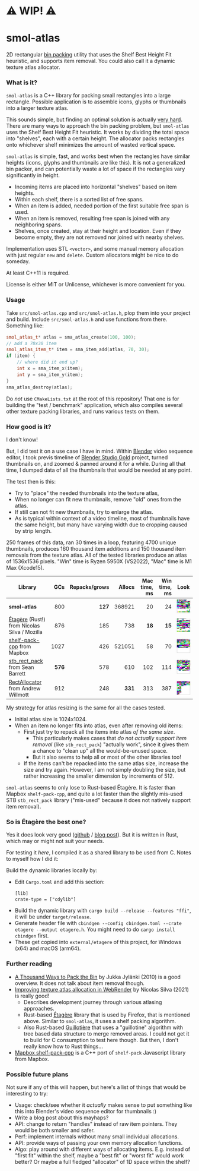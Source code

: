 # :warning: WIP! :warning:

# smol-atlas

2D rectangular [bin packing](https://en.wikipedia.org/wiki/Bin_packing_problem)
utility that uses the Shelf Best Height Fit heuristic, and supports item removal.
You could also call it a dynamic texture atlas allocator.

### What is it?

`smol-atlas` is a C++ library for packing small rectangles into a large rectangle.
Possible application is to assemble icons, glyphs or thumbnails into a larger
texture atlas.

This sounds simple, but finding an optimal solution is actually [very hard](https://en.wikipedia.org/wiki/NP-completeness).
There are many ways to approach the bin packing problem, but `smol-atlas` uses the Shelf Best
Height Fit heuristic.  It works by dividing the total space into "shelves", each with a certain height.
The allocator packs rectangles onto whichever shelf minimizes the amount of wasted vertical space.

`smol-atlas` is simple, fast, and works best when the rectangles have similar heights (icons, glyphs
and thumbnails are like this).  It is not a generalized bin packer, and can potentially waste a
lot of space if the rectangles vary significantly in height.

- Incoming items are placed into horizontal "shelves" based on item heights.
- Within each shelf, there is a sorted list of free spans.
- When an item is added, needed portion of the first suitable free span
  is used.
- When an item is removed, resulting free span is joined with any
  neighboring spans.
- Shelves, once created, stay at their height and location. Even if they
  become empty, they are not removed nor joined with nearby shelves.

Implementation uses STL `<vector>`, and some manual memory allocation
with just regular `new` and `delete`. Custom allocators might be nice to
do someday.

At least C++11 is required.

License is either MIT or Unlicense, whichever is more convenient for you.

### Usage

Take `src/smol-atlas.cpp` and `src/smol-atlas.h`, plop them into your project and build.
Include `src/smol-atlas.h` and use functions from there. Something like:

```c++
smol_atlas_t* atlas = sma_atlas_create(100, 100);
// add a 70x30 item
smol_atlas_item_t* item = sma_item_add(atlas, 70, 30);
if (item) {
    // where did it end up?
    int x = sma_item_x(item);
    int y = sma_item_y(item);
}
sma_atlas_destroy(atlas);
```

Do *not* use `CMakeLists.txt` at the root of this repository! That one is for building the "test / benchmark"
application, which also compiles several other texture packing libraries, and runs various tests on them.

### How good is it?

I don't know!

But, I did test it on a use case I have in mind. Within [Blender](https://www.blender.org/)
video sequence editor, I took previs timeline of [Blender Studio Gold](https://studio.blender.org/films/gold/) project,
turned thumbnails on, and zoomed & panned around it for a while. During all that time, I dumped data of all the thumbnails
that would be needed at any point.

The test then is this:
- Try to "place" the needed thumbnails into the texture atlas,
- When no longer can fit new thumbnails, remove "old" ones from the atlas.
- If still can not fit new thumbnails, try to enlarge the atlas.
- As is typical within context of a video timeline, most of thumbnails have the same height, but many have varying width due
  to cropping caused by strip length.

250 frames of this data, ran 30 times in a loop, featuring 4700 unique thumbnails, produces 160 thousand item additions and 
150 thousand item removals from the texture atlas. All of the tested libraries produce an atlas of 1536x1536 pixels.
"Win" time is Ryzen 5950X (VS2022), "Mac" time is M1 Max (Xcode15).

| Library | GCs |Repacks/grows | Allocs | Mac time, ms | Win time, ms | Look |
|---------|----:|-------------:|-------:|-------------:|-------------:|------|
| **smol-atlas**                                                                                                | 800 | **127** | 368921 | 20 | 24 | <img src="/img/gold_smol.svg" width="100" /> |
| [Étagère](https://github.com/nical/etagere) (Rust!) from Nicolas Silva / Mozilla                              | 876 | 185 | 738 | **18** | **15** | <img src="/img/gold_etagere.svg" width="100" /> |
| [shelf-pack-cpp](https://github.com/mapbox/shelf-pack-cpp) from Mapbox                                        | 1027 | 426 | 521051 | 58 | 70 | <img src="/img/gold_mapbox.svg" width="100" /> |
| [stb_rect_pack](https://github.com/nothings/stb/blob/master/stb_rect_pack.h) from Sean Barrett                | **576** | 578 | 610 | 102 | 114 | <img src="/img/gold_rectpack.svg" width="100" /> |
| [RectAllocator](https://gist.github.com/andrewwillmott/f9124eb445df7b3687a666fe36d3dcdb) from Andrew Willmott | 912 | 248 | **331** | 313 | 387 | <img src="/img/gold_awralloc.svg" width="100" /> |

My strategy for atlas resizing is the same for all the cases tested.
- Initial atlas size is 1024x1024.
- When an item no longer fits into atlas, even after removing old items:
  - First just try to repack all the items into atlas *of the same size*.
    - This particularly makes cases that *do not actually support item removal* (like `stb_rect_pack`) "actually work",
      since it gives them a chance to "clean up" all the would-be-unused space.
    - But it also seems to help all or most of the other libraries too!
  - If the items can't be repacked into the same atlas size, increase the size and try again. However, I am not
    simply doubling the size, but rather increasing the smaller dimension by increments of 512.

`smol-atlas` seems to only lose to Rust-based Étagère. It is faster than Mapbox `shelf-pack-cpp`, and quite a lot
faster than the slightly mis-used STB `stb_rect_pack` library ("mis-used" because it does not natively support
item removal).

### So is Étagère the best one?

Yes it does look very good ([github](https://github.com/nical/etagere) / [blog post](https://nical.github.io/posts/etagere.html)).
But it is written in Rust, which may or might not suit your needs.

For testing it *here*, I compiled it as a shared library to be used from C. Notes to myself how I did it:

Build the dynamic libraries locally by:
- Edit `Cargo.toml` and add this section:
  ```
  [lib]
  crate-type = ["cdylib"]
  ```
- Build the dynamic library with `cargo build --release --features "ffi"`, it will be under `target/release`.
- Generate header file with `cbindgen --config cbindgen.toml --crate etagere --output etagere.h`. You might need to do
  `cargo install cbindgen` first.
- These get copied into `external/etagere` of this project, for Windows (x64) and macOS (arm64).

### Further reading

- [A Thousand Ways to Pack the Bin](https://github.com/juj/RectangleBinPack/blob/master/RectangleBinPack.pdf) by Jukka Jylänki (2010)
  is a good overview. It does not talk about item removal though.
- [Improving texture atlas allocation in WebRender](https://nical.github.io/posts/etagere.html) by Nicolas Silva (2021) is really
  good!
  - Describes development journey through various atlasing approaches.
  - Rust-based [Étagère](https://github.com/nical/etagere) library that is used by Firefox, that is mentioned above. Similar to
    `smol-atlas`, it uses a shelf packing algorithm.
  - Also Rust-based [Guillotière](https://github.com/nical/guillotiere) that uses a "guillotine" algorithm with tree based
    data structure to merge removed areas. I could not get it to build for C consumption to test here though. But then, I don't
    really know how to Rust things...
- [Mapbox shelf-pack-cpp](https://github.com/mapbox/shelf-pack-cpp) is a C++ port of `shelf-pack` Javascript library from Mapbox.

### Possible future plans

Not sure if any of this will happen, but here's a list of things that would be interesting to try:
- Usage: check/see whether it *actually* makes sense to put something like this into Blender's video sequence editor for thumbnails :)
- Write a blog post about this mayhaps?
- API: change to return "handles" instead of raw item pointers. They would be both smaller and safer.
- Perf: implement internals without many small individual allocations.
- API: provide ways of passing your own memory allocation functions.
- Algo: play around with different ways of allocating items. E.g. instead of "first fit" within the shelf, maybe a "best fit" or
  "worst fit" would work better? Or maybe a full fledged "allocator" of 1D space within the shelf?
